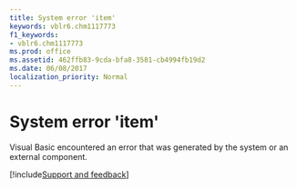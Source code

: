 ```yaml
---
title: System error 'item'
keywords: vblr6.chm1117773
f1_keywords:
- vblr6.chm1117773
ms.prod: office
ms.assetid: 462ffb83-9cda-bfa8-3581-cb4994fb19d2
ms.date: 06/08/2017
localization_priority: Normal
---
```



# System error 'item'

Visual Basic encountered an error that was generated by the system or an external component.

[!include[Support and feedback](~/includes/feedback-boilerplate.md)]
